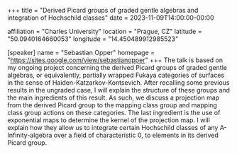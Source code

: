 +++
title = "Derived Picard groups of graded gentle algebras and integration of Hochschild classes"
date = 2023-11-09T14:00:00-00:00

affiliation = "Charles University"
location = "Prague, CZ"
latitude = "50.0940164660053"
longitude = "14.450489912985523"

[speaker]
  name = "Sebastian Opper"
  homepage = "https://sites.google.com/view/sebastianopper"
+++
The talk is based on my ongoing project concerning the derived Picard groups of graded gentle algebras, or equivalently, partially wrapped Fukaya categories of surfaces in the sense of Haiden-Katzarkov-Kontsevich. After recalling some previous results in the ungraded case, I will explain the structure of these groups and the main ingredients of this result. As such, we discuss a projection map from the derived Picard group to the mapping class group and mapping class group actions on these categories. The last ingredient is the use of exponential maps to determine the kernel of the projection map. I will explain how they allow us to integrate certain Hochschild classes of any A-Infinity-algebra over a field of characteristic 0, to elements in its derived Picard group.